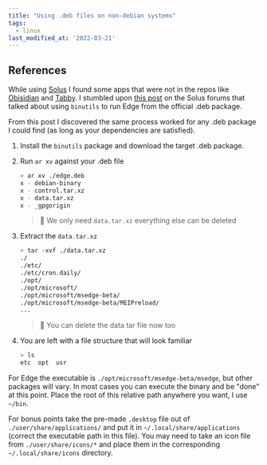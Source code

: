 ```yaml
---
title: "Using .deb files on non-debian systems"
tags:
  - linux
last_modified_at: '2022-03-21'
---
```


## References
While using [Solus](https://getsol.us/home/) I found some apps that were not in the repos like [Obisidian](https://obsidian.md) and [Tabby](https://tabby.sh). I stumbled upon [this post](https://discuss.getsol.us/d/7609-how-to-install-microsoft-edge-on-solus-budgie) on the Solus forums that talked about using `binutils` to run Edge from the official .deb package.

From this post I discovered the same process worked for any .deb package I could find (as long as your dependencies are satisfied).

1. Install the `binutils` package and download the target .deb package.
2. Run `ar xv` against your .deb file

    ```bash
    > ar xv ./edge.deb                    
    x - debian-binary
    x - control.tar.xz
    x - data.tar.xz
    x - _gpgorigin
    ```

    > 📝 We only need `data.tar.xz` everything else can be deleted

3. Extract the `data.tar.xz` 
    ```bash
    > tar -xvf ./data.tar.xz
    ./
    ./etc/
    ./etc/cron.daily/
    ./opt/
    ./opt/microsoft/
    ./opt/microsoft/msedge-beta/
    ./opt/microsoft/msedge-beta/MEIPreload/
    ...
    ```

    > 📝 You can delete the data tar file now too

4. You are left with a file structure that will look familiar
    ```bash
    > ls 
    etc  opt  usr
    ```

For Edge the executable is  `./opt/microsoft/msedge-beta/msedge`, but other packages will vary. In most cases you can execute the binary and be "done" at this point. Place the root of this relative path anywhere you want, I use `~/bin`.

For bonus points take the pre-made `.desktop` file out of `./user/share/applications/` and put it in `~/.local/share/applications` (correct the executable path in this file). You may need to take an icon file from `./user/share/icons/*` and place them in the corresponding `~/.local/share/icons` directory.